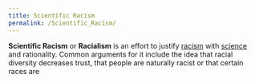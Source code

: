 ```yaml
---
title: Scientific Racism
permalink: /Scientific_Racism/
---
```


**Scientific Racism** or **Racialism** is an effort to justify
[racism](racism "wikilink") with [science](science "wikilink") and
rationality. Common arguments for it include the idea that racial
diversity decreases trust, that people are naturally racist or that
certain races are
